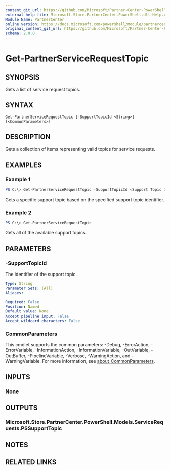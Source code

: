 ```yaml
---
content_git_url: https://github.com/Microsoft/Partner-Center-PowerShell/blob/master/docs/help/Get-PartnerServiceRequestTopic.md
external help file: Microsoft.Store.PartnerCenter.PowerShell.dll-Help.xml
Module Name: PartnerCenter
online version: https://docs.microsoft.com/powershell/module/partnercenter/Get-PartnerServiceRequestTopic
original_content_git_url: https://github.com/Microsoft/Partner-Center-PowerShell/blob/master/docs/help/Get-PartnerServiceRequestTopic.md
schema: 2.0.0
---
```


# Get-PartnerServiceRequestTopic

## SYNOPSIS
Gets a list of service request topics.

## SYNTAX

```
Get-PartnerServiceRequestTopic [-SupportTopicId <String>] [<CommonParameters>]
```

## DESCRIPTION
Gets a collection of items representing valid topics for service requests.

## EXAMPLES

### Example 1
```powershell
PS C:\> Get-PartnerServiceRequestTopic -SupportTopicId <Support Topic ID>
```

Gets a specific support topic based on the specified support topic identifier.

### Example 2
```powershell
PS C:\> Get-PartnerServiceRequestTopic
```

Gets all of the available support topics.

## PARAMETERS

### -SupportTopicId
The identifier of the support topic.

```yaml
Type: String
Parameter Sets: (All)
Aliases:

Required: False
Position: Named
Default value: None
Accept pipeline input: False
Accept wildcard characters: False
```

### CommonParameters
This cmdlet supports the common parameters: -Debug, -ErrorAction, -ErrorVariable, -InformationAction, -InformationVariable, -OutVariable, -OutBuffer, -PipelineVariable, -Verbose, -WarningAction, and -WarningVariable. For more information, see [about_CommonParameters](http://go.microsoft.com/fwlink/?LinkID=113216).

## INPUTS

### None

## OUTPUTS

### Microsoft.Store.PartnerCenter.PowerShell.Models.ServiceRequests.PSSupportTopic

## NOTES

## RELATED LINKS
